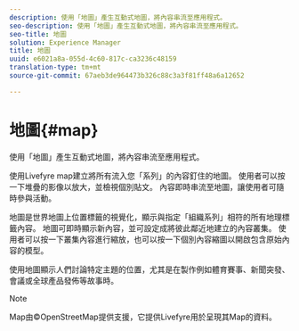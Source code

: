 ```yaml
---
description: 使用「地圖」產生互動式地圖，將內容串流至應用程式。
seo-description: 使用「地圖」產生互動式地圖，將內容串流至應用程式。
seo-title: 地圖
solution: Experience Manager
title: 地圖
uuid: e6021a8a-055d-4c60-817c-ca3236c48159
translation-type: tm+mt
source-git-commit: 67aeb3de964473b326c88c3a3f81ff48a6a12652

---
```



# 地圖{#map}

使用「地圖」產生互動式地圖，將內容串流至應用程式。

使用Livefyre map建立將所有流入您「系列」的內容釘住的地圖。 使用者可以按一下堆疊的影像以放大，並檢視個別貼文。 內容即時串流至地圖，讓使用者可隨時參與活動。

地圖是世界地圖上位置標籤的視覺化，顯示與指定「組織系列」相符的所有地理標籤內容。 地圖可即時顯示新內容，並可設定成將彼此鄰近地建立的內容叢集。 使用者可以按一下叢集內容進行縮放，也可以按一下個別內容縮圖以開啟包含原始內容的模型。

使用地圖顯示人們討論特定主題的位置，尤其是在製作例如體育賽事、新聞突發、會議或全球產品發佈等故事時。

>[!NOTE]
>
>Map由©OpenStreetMap提供支援，它提供Livefyre用於呈現其Map的資料。

